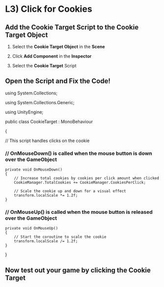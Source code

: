 # L3) Click for Cookies

## Add the Cookie Target Script to the Cookie Target Object

1. Select the **Cookie Target Object** in the **Scene**

2. Click **Add Component** in the **Inspector**

3. Select the **Cookie Target** Script

## Open the Script and Fix the Code!

using System.Collections;

using System.Collections.Generic;

using UnityEngine;

public class CookieTarget : MonoBehaviour

{

// This script handles clicks on the cookie

### // OnMouseDown() is called when the mouse button is down over the GameObject
    private void OnMouseDown()
    {
        // Increase total cookies by cookies per click amount when clicked
        CookieManager.TotalCookies += CookieManager.CookiesPerClick;

        // Scale the cookie up and down for a visual effect
        transform.localScale *= 1.2f;
    }

### // OnMouseUp() is called when the mouse button is released over the GameObject
    private void OnMouseUp()
    {
        // Start the coroutine to scale the cookie
        transform.localScale /= 1.2f;
    }

}

## Now test out your game by clicking the Cookie Target